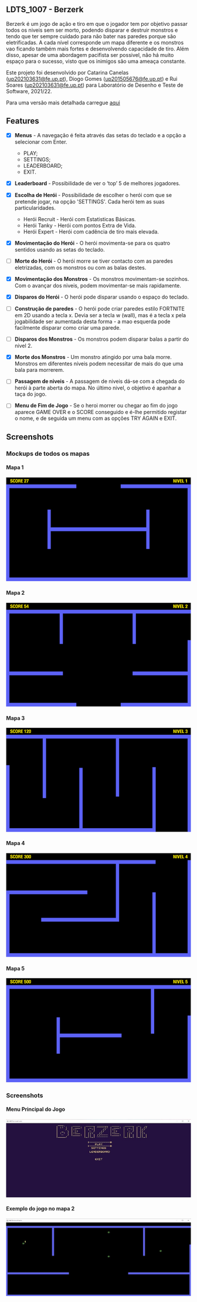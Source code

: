 ## LDTS_1007 - Berzerk

Berzerk é um jogo de ação e tiro em que o jogador tem por objetivo passar todos os niveis sem ser morto, podendo disparar e destruir monstros e tendo que ter sempre cuidado para não bater nas paredes porque são eletrificadas. A cada nível corresponde um mapa diferente e os monstros vao ficando também mais fortes e desenvolvendo capacidade de tiro. Além disso, apesar de uma abordagem pacifista ser possivel, não há muito espaço para o sucesso, visto que os inimigos são uma ameaça constante. 

Este projeto foi desenvolvido por Catarina Canelas (up202103631@fe.up.pt), Diogo Gomes (up201505676@fe.up.pt) e Rui Soares (up202103631@fe.up.pt) para Laboratório de Desenho e Teste de Software, 2021/22.

Para uma versão mais detalhada carregue [aqui](docs/README.md)

## Features

- [x] **Menus** - A navegação é feita através das setas do teclado e a opção a selecionar com Enter.
    - PLAY;
    - SETTINGS;
    - LEADERBOARD;
    - EXIT.
- [x] **Leaderboard** - Possibilidade de ver o ‘top’ 5 de melhores jogadores.
- [x] **Escolha de Herói** - Possibilidade de escolher o herói com que se pretende jogar, na opção 'SETTINGS'. Cada herói tem as suas particularidades.
    - Herói Recruit - Herói com Estatisticas Básicas.
    - Herói Tanky - Herói com pontos Extra de Vida.
    - Herói Expert - Herói com cadência de tiro mais elevada.
- [x] **Movimentação do Herói** - O herói movimenta-se para os quatro sentidos usando as setas do teclado.
- [ ] **Morte do Herói** - O herói morre se tiver contacto com as paredes eletrizadas, com os monstros ou com as balas destes.
- [x] **Movimentação dos Monstros** - Os monstros movimentam-se sozinhos. Com o avançar dos niveis, podem movimentar-se mais rapidamente.
- [x] **Disparos do Herói** - O herói pode disparar usando o espaço do teclado.
- [ ] **Construção de paredes** - O herói pode criar paredes estilo FORTNITE em 2D usando a tecla x. Devia ser a tecla w (wall), mas é a tecla x pela jogabilidade ser aumentada desta forma - a mao esquerda pode facilmente disparar como criar uma parede.
- [ ] **Disparos dos Monstros** - Os monstros podem disparar balas a partir do nivel 2.
- [x] **Morte dos Monstros** - Um monstro atingido por uma bala morre. Monstros em diferentes níveis podem necessitar de mais do que uma bala para morrerem.
- [ ] **Passagem de niveis** - A passagem de niveis dá-se com a chegada do herói à parte aberta do mapa. No último nivel, o objetivo é apanhar a taça do jogo.
- [ ] **Menu de Fim de Jogo** - Se o heroi morrer ou chegar ao fim do jogo aparece GAME OVER e o SCORE conseguido e é-lhe permitido registar o nome, e de seguida um menu com as opções TRY AGAIN e EXIT.


## Screenshots

### Mockups de todos os mapas 

#### Mapa 1

![This is an image](./docs/images/mockups/nivel1.png)

#### Mapa 2

![This is an image](./docs/images/mockups/nivel2.png)

#### Mapa 3

![This is an image](./docs/images/mockups/nivel3.png)

#### Mapa 4

![This is an image](./docs/images/mockups/nivel4.png)

#### Mapa 5

![This is an image](./docs/images/mockups/nivel5.png)

### Screenshots

#### Menu Principal do Jogo

![This is an image](./docs/images/MenuJogo.jpeg)

#### Exemplo do jogo no mapa 2

![This is an image](./docs/images/ExemploRealJogo.jpeg)
